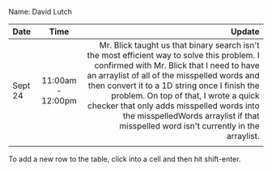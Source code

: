 Name: David Lutch

| Date    |       Time        |                                                                                                                                                                                                                                                                                                                                                                                                                   Update |
|:--------|:-----------------:|-------------------------------------------------------------------------------------------------------------------------------------------------------------------------------------------------------------------------------------------------------------------------------------------------------------------------------------------------------------------------------------------------------------------------:|
| Sept 24 | 11:00am - 12:00pm | Mr. Blick taught us that binary search isn't the most efficient way to solve this problem. I confirmed with Mr. Blick that I need to have an arraylist of all of the misspelled words and then convert it to a 1D string once I finish the problem. On top of that, I wrote a quick checker that only adds misspelled words into the misspelledWords arraylist if that misspelled word isn't currently in the arraylist. |
|         |                   |                                                                                                                                                                                                                                                                                                                                                                                                                          |


To add a new row to the table, click into a cell and then hit shift-enter.